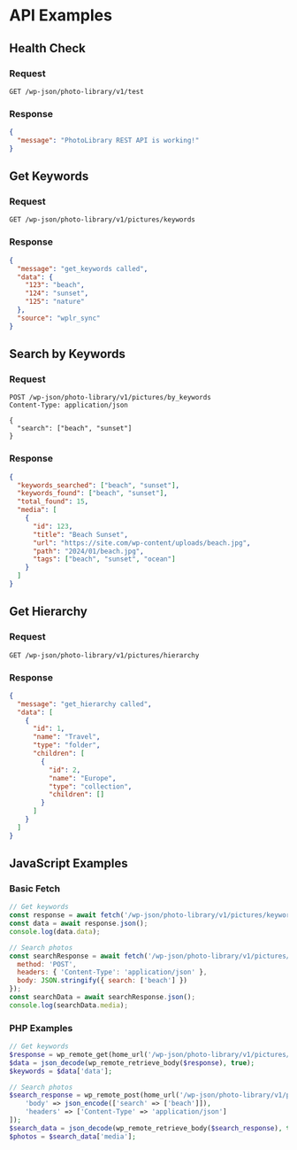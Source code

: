 # API Examples

## Health Check

### Request
```
GET /wp-json/photo-library/v1/test
```

### Response
```json
{
  "message": "PhotoLibrary REST API is working!"
}
```

## Get Keywords

### Request
```
GET /wp-json/photo-library/v1/pictures/keywords
```

### Response
```json
{
  "message": "get_keywords called",
  "data": {
    "123": "beach",
    "124": "sunset",
    "125": "nature"
  },
  "source": "wplr_sync"
}
```

## Search by Keywords

### Request
```
POST /wp-json/photo-library/v1/pictures/by_keywords
Content-Type: application/json

{
  "search": ["beach", "sunset"]
}
```

### Response
```json
{
  "keywords_searched": ["beach", "sunset"],
  "keywords_found": ["beach", "sunset"],
  "total_found": 15,
  "media": [
    {
      "id": 123,
      "title": "Beach Sunset",
      "url": "https://site.com/wp-content/uploads/beach.jpg",
      "path": "2024/01/beach.jpg",
      "tags": ["beach", "sunset", "ocean"]
    }
  ]
}
```

## Get Hierarchy

### Request
```
GET /wp-json/photo-library/v1/pictures/hierarchy
```

### Response
```json
{
  "message": "get_hierarchy called",
  "data": [
    {
      "id": 1,
      "name": "Travel",
      "type": "folder",
      "children": [
        {
          "id": 2,
          "name": "Europe",
          "type": "collection",
          "children": []
        }
      ]
    }
  ]
}
```

## JavaScript Examples

### Basic Fetch
```javascript
// Get keywords
const response = await fetch('/wp-json/photo-library/v1/pictures/keywords');
const data = await response.json();
console.log(data.data);

// Search photos
const searchResponse = await fetch('/wp-json/photo-library/v1/pictures/by_keywords', {
  method: 'POST',
  headers: { 'Content-Type': 'application/json' },
  body: JSON.stringify({ search: ['beach'] })
});
const searchData = await searchResponse.json();
console.log(searchData.media);
```

### PHP Examples
```php
// Get keywords
$response = wp_remote_get(home_url('/wp-json/photo-library/v1/pictures/keywords'));
$data = json_decode(wp_remote_retrieve_body($response), true);
$keywords = $data['data'];

// Search photos
$search_response = wp_remote_post(home_url('/wp-json/photo-library/v1/pictures/by_keywords'), [
    'body' => json_encode(['search' => ['beach']]),
    'headers' => ['Content-Type' => 'application/json']
]);
$search_data = json_decode(wp_remote_retrieve_body($search_response), true);
$photos = $search_data['media'];
```
